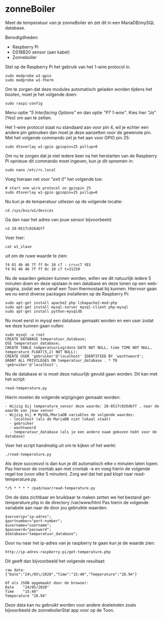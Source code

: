 # zonneBoiler
Meet de temperatuur van je zonneBoiler en zet dit in een MariaDB/mySQL database.

Benodigdheden:

- Raspberry Pi
- DS18B20 sensor (aan kabel)
- Zonneboiler

Stel op de Raspberry Pi het gebruik van het 1-wire protocol in.

```
sudo modprobe w1-gpio
sudo modprobe w1-therm
```

Om te zorgen dat deze modules automatisch geladen worden tijdens het booten, moet je het volgende doen:
```
sudo raspi-config
```
Menu optie *"5 Interfacing Options"* en dan optie *"P7 1-wire"*. Kies hier *"Ja"* (Yes) om aan te zetten.

Het 1-wire protocol staat nu standaard aan voor pin 4, wil je echter een andere pin gebruiken dan moet je deze aanzetten voor de gewenste pin. Met het volgende commando zet je het aan voor GPIO pin 25:
```
sudo dtoverlay w1-gpio gpiopin=25 pullup=0
```
Om nu te zorgen dat je niet iedere keer na het herstarten van de Raspberry Pi opnieuw dit commando moet ingeven, kun je dit opnemen in: 
```
sudo nano /etc/rc.local
```
Voeg hieraan net voor *"exit 0"* het volgende toe:
```
# start one wire protocol on gpiopin 25
sudo dtoverlay w1-gpio gpiopin=25 pullup=0
```

Nu kun je de temperatuur uitlezen op de volgende locatie:
```
cd /sys/bus/w1/devices
```
Ga dan naar het adres van jouw sensor bijvoorbeeld:
```
cd 28-0517c026dbff
```
Voer hier:
```
cat w1_slave
```
uit om de ruwe waarde te zien:
```
f4 01 4b 46 7f ff 0c 10 c7 : crc=c7 YES
f4 01 4b 46 7f ff 0c 10 c7 t=31250
```
Nu de waarden gelezen kunnen worden, willen we dit natuurlijk iedere 5 minuten doen en deze opslaan in een database en deze tonen op een web-pagina, zodat we er vanaf een Toon thermostaat bij kunnen. Hiervoor gaan we nu eerst diverse packages installeren op de Raspberry Pi:
```
sudo apt-get install apache2 php libapache2-mod-php
sudo apt-get install mysql-server mysql-client php-mysql
sudo apt-get install python-mysqldb
```
Nu moet eerst in mysql een database gemaakt worden en een user zodat we deze kunnen gaan vullen:
```
sudo mysql -u root
CREATE DATABASE temperatuur_database;
USE temperatuur_database;
CREATE TABLE temperatuurLog(date DATE NOT NULL, time TIME NOT NULL, temperature FLOAT(5,2) NOT NULL);
CREATE USER 'gebruiker'@'localhost' IDENTIFIED BY 'wachtwoord';
GRANT ALL PRIVILEGES ON temperatuur_database . * TO 'gebruiker'@'localhost';
```
Nu de database er is moet deze natuurlijk gevuld gaan worden. Dit kan met het script:
```
read-temperature.py
```
Hierin moeten de volgende wijzigingen gemaakt worden:
```
- Wijzig bij temperature_sensor deze waarde: 28-0517c026dbff , naar de waarde van jouw sensor
- Wijzig bij # MySQL/MariaDB variables de volgende waardes:
  - localhost (als de MariaDB niet lokaal staat)
  - gebruiker
  - wachtwoord
  - temperatuur_database (als je een andere naam gekozen hebt voor de database)
```
Voer het script handmatig uit om te kijken of het werkt:
```
./read-temperature.py
```
Als deze succesvol is dan kun je dit automatisch elke x minuten laten lopen. Pas hiervoor de crontab aan met crontab -e en voeg hierin de volgende regel toe (voor elke 5 minuten). Zorg wel dat het pad klopt naar read-temperature.py.
```
*/5 * * * * /pad/naar/read-temperature.py
```
Om de data zichtbaar en bruikbaar te maken zetten we het bestand get-temperature.php in de directory /var/www/html Pas hierin de volgende variabele aan naar de door jou gebruikte waarden:
```
$serverip="ip-adres";
$portnumber="port-number";
$username="username";
$password="password";
$database="temperatuur_database";

```
Door nu naar het ip-adres van je raspberry te gaan kun je de waarde zien:
```
http://ip-adres-raspberry-pi/get-temperature.php
```
Dit geeft dan bijvoorbeeld het volgende resultaat:
```
raw data:
{"Date":"24\/05\/2020","Time":"15:40","Temperature":"28.94"}

Of als JSON opgemaakt door de browser:
Date	"24/05/2020"
Time	"15:40"
Temperature	"28.94"
```
Deze data kan nu gebruikt worden voor andere doeleinden zoals bijvoorbeeld de zonneboilerStat app voor op de Toon.
